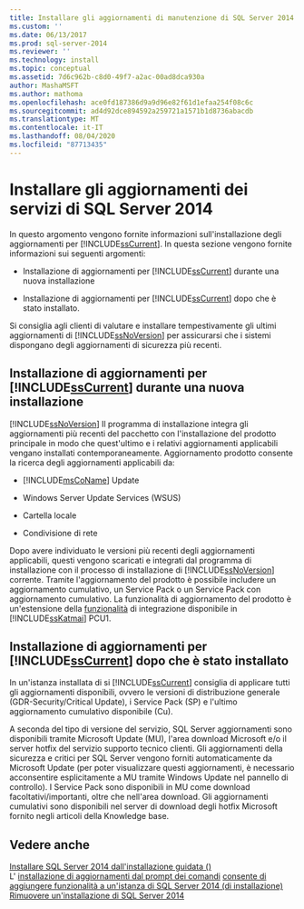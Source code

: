```yaml
---
title: Installare gli aggiornamenti di manutenzione di SQL Server 2014 | Microsoft Docs
ms.custom: ''
ms.date: 06/13/2017
ms.prod: sql-server-2014
ms.reviewer: ''
ms.technology: install
ms.topic: conceptual
ms.assetid: 7d6c962b-c8d0-49f7-a2ac-00ad8dca930a
author: MashaMSFT
ms.author: mathoma
ms.openlocfilehash: ace0fd187386d9a9d96e82f61d1efaa254f08c6c
ms.sourcegitcommit: ad4d92dce894592a259721a1571b1d8736abacdb
ms.translationtype: MT
ms.contentlocale: it-IT
ms.lasthandoff: 08/04/2020
ms.locfileid: "87713435"
---
```

# <a name="install-sql-server-2014-servicing-updates"></a>Installare gli aggiornamenti dei servizi di SQL Server 2014
  In questo argomento vengono fornite informazioni sull'installazione degli aggiornamenti per [!INCLUDE[ssCurrent](../../includes/sscurrent-md.md)]. In questa sezione vengono fornite informazioni sui seguenti argomenti:  
  
-   Installazione di aggiornamenti per [!INCLUDE[ssCurrent](../../includes/sscurrent-md.md)] durante una nuova installazione  
  
-   Installazione di aggiornamenti per [!INCLUDE[ssCurrent](../../includes/sscurrent-md.md)] dopo che è stato installato.  
  
 Si consiglia agli clienti di valutare e installare tempestivamente gli ultimi aggiornamenti di [!INCLUDE[ssNoVersion](../../includes/ssnoversion-md.md)] per assicurarsi che i sistemi dispongano degli aggiornamenti di sicurezza più recenti.  
  
## <a name="installing-updates-for-sscurrent-during-a-new-installation"></a>Installazione di aggiornamenti per [!INCLUDE[ssCurrent](../../includes/sscurrent-md.md)] durante una nuova installazione  
 [!INCLUDE[ssNoVersion](../../includes/ssnoversion-md.md)] Il programma di installazione integra gli aggiornamenti più recenti del pacchetto con l'installazione del prodotto principale in modo che quest'ultimo e i relativi aggiornamenti applicabili vengano installati contemporaneamente. Aggiornamento prodotto consente la ricerca degli aggiornamenti applicabili da:  
  
-   [!INCLUDE[msCoName](../../includes/msconame-md.md)] Update  
  
-   Windows Server Update Services (WSUS)  
  
-   Cartella locale  
  
-   Condivisione di rete  
  
 Dopo avere individuato le versioni più recenti degli aggiornamenti applicabili, questi vengono scaricati e integrati dal programma di installazione con il processo di installazione di [!INCLUDE[ssNoVersion](../../includes/ssnoversion-md.md)] corrente. Tramite l'aggiornamento del prodotto è possibile includere un aggiornamento cumulativo, un Service Pack o un Service Pack con aggiornamento cumulativo. La funzionalità di aggiornamento del prodotto è un'estensione della [funzionalità](https://go.microsoft.com/fwlink/?LinkId=219945) di integrazione disponibile in [!INCLUDE[ssKatmai](../../includes/sskatmai-md.md)] PCU1.  
  
## <a name="installing-updates-for-sscurrent-after-it-has-already-been-installed"></a>Installazione di aggiornamenti per [!INCLUDE[ssCurrent](../../includes/sscurrent-md.md)] dopo che è stato installato  
 In un'istanza installata di si [!INCLUDE[ssCurrent](../../includes/sscurrent-md.md)] consiglia di applicare tutti gli aggiornamenti disponibili, ovvero le versioni di distribuzione generale (GDR-Security/Critical Update), i Service Pack (SP) e l'ultimo aggiornamento cumulativo disponibile (Cu).  
  
 A seconda del tipo di versione del servizio, SQL Server aggiornamenti sono disponibili tramite Microsoft Update (MU), l'area download Microsoft e/o il server hotfix del servizio supporto tecnico clienti. Gli aggiornamenti della sicurezza e critici per SQL Server vengono forniti automaticamente da Microsoft Update (per poter visualizzare questi aggiornamenti, è necessario acconsentire esplicitamente a MU tramite Windows Update nel pannello di controllo). I Service Pack sono disponibili in MU come download facoltativi/importanti, oltre che nell'area download. Gli aggiornamenti cumulativi sono disponibili nel server di download degli hotfix Microsoft fornito negli articoli della Knowledge base.  
  
## <a name="see-also"></a>Vedere anche  
 [Installare SQL Server 2014 dall'installazione guidata &#40;&#41;](install-sql-server-from-the-installation-wizard-setup.md)   
 L' [installazione di aggiornamenti dal prompt dei comandi](installing-updates-from-the-command-prompt.md) [consente di aggiungere funzionalità a un'istanza di SQL Server 2014 &#40;di installazione&#41;](add-features-to-an-instance-of-sql-server-setup.md)   
 [Rimuovere un'installazione di SQL Server 2014](repair-a-failed-sql-server-installation.md)  
  
  
